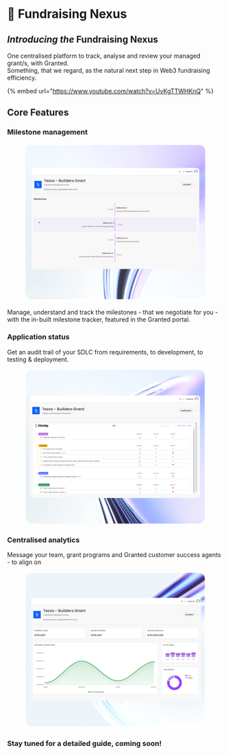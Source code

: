 # 📗 Fundraising Nexus

## _Introducing the_ Fundraising Nexus

One centralised platform to track, analyse and review your managed grant/s, with Granted.\
Something, that we regard, as the natural next step in Web3 fundraising efficiency.

{% embed url="https://www.youtube.com/watch?v=UvKgTTWHKnQ" %}

## Core Features

### Milestone management

<figure><img src=".gitbook/assets/image.png" alt=""><figcaption></figcaption></figure>

Manage, understand and track the milestones - that we negotiate for you - with the in-built milestone tracker, featured in the Granted portal.

### Application status

Get an audit trail of your SDLC from requirements, to development, to testing & deployment.

<figure><img src=".gitbook/assets/image (1).png" alt=""><figcaption></figcaption></figure>

### Centralised analytics

Message your team, grant programs and Granted customer success agents - to align on

<figure><img src=".gitbook/assets/image (2).png" alt=""><figcaption></figcaption></figure>



### Stay tuned for a detailed guide, coming soon!

